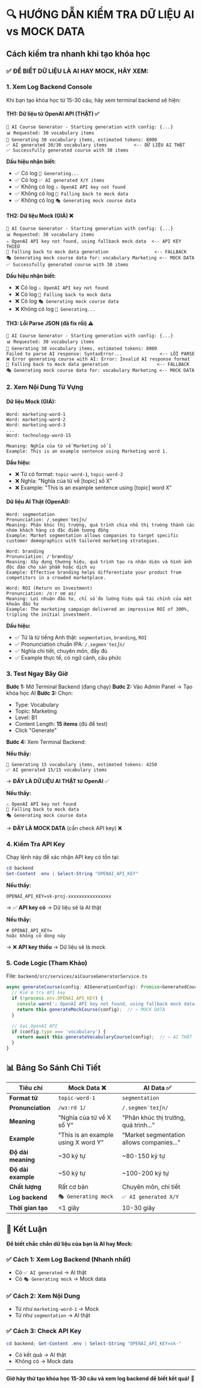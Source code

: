 # 🔍 HƯỚNG DẪN KIỂM TRA DỮ LIỆU AI vs MOCK DATA

## Cách kiểm tra nhanh khi tạo khóa học

### ✅ **ĐỂ BIẾT DỮ LIỆU LÀ AI HAY MOCK, HÃY XEM:**

### 1. **Xem Log Backend Console**

Khi bạn tạo khóa học từ 15-30 câu, hãy xem terminal backend sẽ hiện:

#### **TH1: Dữ liệu từ OpenAI API (THẬT)** ✅
```
🤖 AI Course Generator - Starting generation with config: {...}
📊 Requested: 30 vocabulary items
🔢 Generating 30 vocabulary items, estimated tokens: 8000
✅ AI generated 30/30 vocabulary items          <-- DỮ LIỆU AI THẬT
✅ Successfully generated course with 30 items
```

**Dấu hiệu nhận biết:**
- ✅ Có log `🔢 Generating...`
- ✅ Có log `✅ AI generated X/Y items`
- ✅ Không có log `⚠️ OpenAI API key not found`
- ✅ Không có log `🔄 Falling back to mock data`
- ✅ Không có log `🎭 Generating mock course data`

#### **TH2: Dữ liệu Mock (GIẢ)** ❌
```
🤖 AI Course Generator - Starting generation with config: {...}
📊 Requested: 30 vocabulary items
⚠️ OpenAI API key not found, using fallback mock data  <-- API KEY THIẾU
🔄 Falling back to mock data generation                 <-- FALLBACK
🎭 Generating mock course data for: vocabulary Marketing <-- MOCK DATA
✅ Successfully generated course with 30 items
```

**Dấu hiệu nhận biết:**
- ❌ Có log `⚠️ OpenAI API key not found`
- ❌ Có log `🔄 Falling back to mock data`
- ❌ Có log `🎭 Generating mock course data`
- ❌ Không có log `🔢 Generating...`

#### **TH3: Lỗi Parse JSON (đã fix rồi)** ⚠️
```
🤖 AI Course Generator - Starting generation with config: {...}
📊 Requested: 30 vocabulary items
🔢 Generating 30 vocabulary items, estimated tokens: 8000
Failed to parse AI response: SyntaxError...              <-- LỖI PARSE
❌ Error generating course with AI: Error: Invalid AI response format
🔄 Falling back to mock data generation                  <-- FALLBACK
🎭 Generating mock course data for: vocabulary Marketing <-- MOCK DATA
```

### 2. **Xem Nội Dung Từ Vựng**

#### **Dữ liệu Mock** (GIẢ):
```
Word: marketing-word-1
Word: marketing-word-2
Word: marketing-word-3
...
Word: technology-word-15

Meaning: Nghĩa của từ về Marketing số 1
Example: This is an example sentence using Marketing word 1.
```

**Dấu hiệu:**
- ❌ Từ có format: `topic-word-1`, `topic-word-2`
- ❌ Nghĩa: "Nghĩa của từ về [topic] số X"
- ❌ Example: "This is an example sentence using [topic] word X"

#### **Dữ liệu AI Thật** (OpenAI):
```
Word: segmentation
Pronunciation: /ˌseɡmenˈteɪʃn/
Meaning: Phân khúc thị trường, quá trình chia nhỏ thị trường thành các nhóm khách hàng có đặc điểm tương đồng
Example: Market segmentation allows companies to target specific customer demographics with tailored marketing strategies.

Word: branding
Pronunciation: /ˈbrændɪŋ/
Meaning: Xây dựng thương hiệu, quá trình tạo ra nhận diện và hình ảnh độc đáo cho sản phẩm hoặc dịch vụ
Example: Effective branding helps differentiate your product from competitors in a crowded marketplace.

Word: ROI (Return on Investment)
Pronunciation: /ɑːr oʊ aɪ/
Meaning: Lợi nhuận đầu tư, chỉ số đo lường hiệu quả tài chính của một khoản đầu tư
Example: The marketing campaign delivered an impressive ROI of 300%, tripling the initial investment.
```

**Dấu hiệu:**
- ✅ Từ là từ tiếng Anh thật: `segmentation`, `branding`, `ROI`
- ✅ Pronunciation chuẩn IPA: `/ˌseɡmenˈteɪʃn/`
- ✅ Nghĩa chi tiết, chuyên môn, đầy đủ
- ✅ Example thực tế, có ngữ cảnh, câu phức

### 3. **Test Ngay Bây Giờ**

**Bước 1:** Mở Terminal Backend (đang chạy)
**Bước 2:** Vào Admin Panel → Tạo khóa học AI
**Bước 3:** Chọn:
- Type: Vocabulary
- Topic: Marketing
- Level: B1
- Content Length: **15 items** (đủ để test)
- Click "Generate"

**Bước 4:** Xem Terminal Backend:

**Nếu thấy:**
```
🔢 Generating 15 vocabulary items, estimated tokens: 4250
✅ AI generated 15/15 vocabulary items
```
→ **ĐÂY LÀ DỮ LIỆU AI THẬT từ OpenAI** ✅

**Nếu thấy:**
```
⚠️ OpenAI API key not found
🔄 Falling back to mock data
🎭 Generating mock course data
```
→ **ĐÂY LÀ MOCK DATA** (cần check API key) ❌

### 4. **Kiểm Tra API Key**

Chạy lệnh này để xác nhận API key có tồn tại:

```powershell
cd backend
Get-Content .env | Select-String "OPENAI_API_KEY"
```

**Nếu thấy:**
```
OPENAI_API_KEY=sk-proj-xxxxxxxxxxxxxxxx
```
→ ✅ **API key có** → Dữ liệu sẽ là AI thật

**Nếu thấy:**
```
# OPENAI_API_KEY=
hoặc không có dòng này
```
→ ❌ **API key thiếu** → Dữ liệu sẽ là mock

### 5. **Code Logic (Tham Khảo)**

File: `backend/src/services/aiCourseGeneratorService.ts`

```typescript
async generateCourse(config: AIGenerationConfig): Promise<GeneratedCourse> {
  // Kiểm tra API key
  if (!process.env.OPENAI_API_KEY) {
    console.warn('⚠️ OpenAI API key not found, using fallback mock data');
    return this.generateMockCourse(config);  // ← MOCK DATA
  }

  // Gọi OpenAI API
  if (config.type === 'vocabulary') {
    return await this.generateVocabularyCourse(config);  // ← AI THẬT
  }
}
```

## 📊 Bảng So Sánh Chi Tiết

| Tiêu chí | Mock Data ❌ | AI Data ✅ |
|----------|-------------|-----------|
| **Format từ** | `topic-word-1` | `segmentation` |
| **Pronunciation** | `/wɜːrd 1/` | `/ˌseɡmenˈteɪʃn/` |
| **Meaning** | "Nghĩa của từ về X số Y" | "Phân khúc thị trường, quá trình..." |
| **Example** | "This is an example using X word Y" | "Market segmentation allows companies..." |
| **Độ dài meaning** | ~30 ký tự | ~80-150 ký tự |
| **Độ dài example** | ~50 ký tự | ~100-200 ký tự |
| **Chất lượng** | Rất cơ bản | Chuyên môn, chi tiết |
| **Log backend** | `🎭 Generating mock` | `✅ AI generated X/Y` |
| **Thời gian tạo** | <1 giây | 10-30 giây |

## 🎯 Kết Luận

**Để biết chắc chắn dữ liệu của bạn là AI hay Mock:**

### ✅ **Cách 1: Xem Log Backend** (Nhanh nhất)
- Có `✅ AI generated` → AI thật
- Có `🎭 Generating mock` → Mock data

### ✅ **Cách 2: Xem Nội Dung**
- Từ như `marketing-word-1` → Mock
- Từ như `segmentation` → AI thật

### ✅ **Cách 3: Check API Key**
```powershell
cd backend; Get-Content .env | Select-String "OPENAI_API_KEY=sk-"
```
- Có kết quả → AI thật
- Không có → Mock data

---

**Giờ hãy thử tạo khóa học 15-30 câu và xem log backend để biết kết quả!** 🚀
